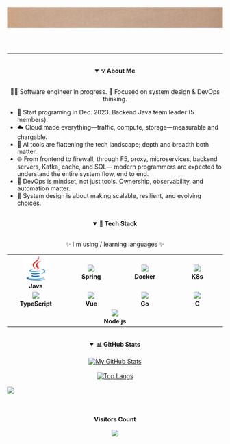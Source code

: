 <header align="center">
    <img src="./stastic/I_am_the_goat_of_my_sword.gif" alt="Banner" />
</header>

<hr>
<br>

<details open>
  <summary align="center"><strong>💡 About Me</strong></summary>
  <br>

  <p align="center">
    👨‍💻 Software engineer in progress.  
    🧠 Focused on system design & DevOps thinking.
  </p>

  <ul>
    <li>📅 Start programing in Dec. 2023. Backend Java team leader (5 members).</li>
    <li>☁️ Cloud made everything—traffic, compute, storage—measurable and chargable.</li>
    <li>🤖 AI tools are flattening the tech landscape; depth and breadth both matter.</li>
    <li>🌐 From frontend to firewall, through F5, proxy, microservices, backend servers, Kafka, cache, and SQL—
modern programmers are expected to understand the entire system flow, end to end.</li>
    <li>🔧 DevOps is mindset, not just tools. Ownership, observability, and automation matter.</li>
    <li>🧩 System design is about making scalable, resilient, and evolving choices.</li>
  </ul>

  <br>
</details>


<details open>
  <summary align="center">
    <strong>🚀 Tech Stack</strong>
  </summary>
  <br>

  <p align="center">✨ I'm using / learning languages ✨</p>

  <div align="center">

  <table>
    <tr>
      <td align="center" width="140">
        <img src="https://raw.githubusercontent.com/devicons/devicon/master/icons/java/java-original.svg" width="60"/><br><strong>Java</strong>
      </td>
      <td align="center" width="140">
        <img src="https://cdn.jsdelivr.net/gh/devicons/devicon/icons/spring/spring-original.svg" width="60"/><br><strong>Spring</strong>
      </td>
      <td align="center" width="140">
        <img src="https://cdn.jsdelivr.net/gh/devicons/devicon/icons/docker/docker-original.svg" width="60"/><br><strong>Docker</strong>
      </td>
      <td align="center" width="140">
        <img src="https://cdn.jsdelivr.net/gh/devicons/devicon/icons/kubernetes/kubernetes-plain.svg" width="60"/><br><strong>K8s</strong>
      </td>
    </tr>
    <tr>
      <td align="center" width="140">
        <img src="https://cdn.jsdelivr.net/gh/devicons/devicon/icons/typescript/typescript-original.svg" width="60"/><br><strong>TypeScript</strong>
      </td>
      <td align="center" width="140">
        <img src="https://cdn.jsdelivr.net/gh/devicons/devicon/icons/vuejs/vuejs-original.svg" width="60"/><br><strong>Vue</strong>
      </td>
      <td align="center" width="140">
        <img src="https://cdn.jsdelivr.net/gh/devicons/devicon/icons/go/go-original.svg" width="60"/><br><strong>Go</strong>
      </td>
      <td align="center" width="140">
        <img src="https://cdn.jsdelivr.net/gh/devicons/devicon/icons/c/c-original.svg" width="60"/><br><strong>C</strong>
      </td>
    </tr>
    <tr>
      <td align="center" colspan="4">
        <img src="https://cdn.jsdelivr.net/gh/devicons/devicon/icons/nodejs/nodejs-original.svg" width="60"/><br><strong>Node.js</strong>
      </td>
    </tr>
  </table>

  </div>

  <br>
</details>

<details open>
  <summary align="center">
    <strong>📊 GitHub Stats</strong>
  </summary>
  <br>

  <div align="center">
    <a href="https://github.com/HiroLiang/github-readme-stats">
      <img src="https://github-readme-stats.vercel.app/api?username=HiroLiang&show_icons=true&theme=dark" alt="My GitHub Stats" />
    </a>
    <br><br>
    <a href="https://github.com/HiroLiang/github-readme-stats">
      <img src="https://github-readme-stats.vercel.app/api/top-langs/?username=HiroLiang&hide=javascript,html&theme=dark" alt="Top Langs" />
    </a>
  </div>

  <br>

  <div>
    <img src="https://github-readme-activity-graph.vercel.app/graph/?username=HiroLiang&bg_color=00000000&color=FFFFFF&line=DEFFAC&point=424200" />
  </div>

  <br>
</details>
<div align="center">
  <br>
  <p align="centre">
    <b>Visitors Count</b>
  </p>  
  <p align="center">
    <img align="center" src="https://profile-counter.glitch.me/{HiroLiang}/count.svg" />
  </p> 
</div>